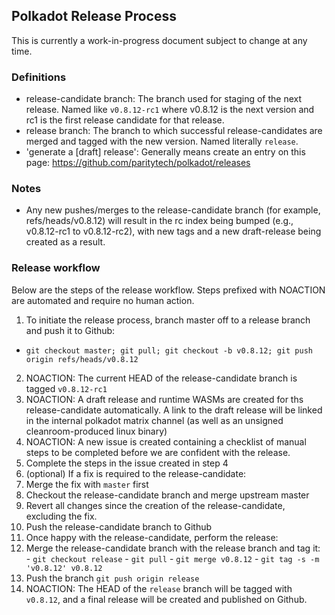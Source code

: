 Polkadot Release Process
------------------------

This is currently a work-in-progress document subject to change at any time.

### Definitions
* release-candidate branch: The branch used for staging of the next release.
  Named like `v0.8.12-rc1` where v0.8.12 is the next version and rc1 is the first
  release candidate for that release.
* release branch: The branch to which successful release-candidates are merged
  and tagged with the new version. Named literally `release`.
* 'generate a [draft] release': Generally means create an entry on this page:
    https://github.com/paritytech/polkadot/releases

### Notes
* Any new pushes/merges to the release-candidate branch (for example, 
refs/heads/v0.8.12) will result in the rc index being bumped (e.g., v0.8.12-rc1
to v0.8.12-rc2), with new tags and a new draft-release being created as a result.

### Release workflow

Below are the steps of the release workflow. Steps prefixed with NOACTION are
automated and require no human action.

1. To initiate the release process, branch master off to a release branch and push it to Github:
  - `git checkout master; git pull; git checkout -b v0.8.12; git push origin refs/heads/v0.8.12`
2. NOACTION: The current HEAD of the release-candidate branch is tagged `v0.8.12-rc1`
3. NOACTION: A draft release and runtime WASMs are created for ths release-candidate
  automatically. A link to the draft release will be linked in the internal
  polkadot matrix channel (as well as an unsigned cleanroom-produced linux binary)
4. NOACTION: A new issue is created containing a checklist of manual steps to be completed before we are confident with the release.
5. Complete the steps in the issue created in step 4
6. (optional) If a fix is required to the release-candidate:
  1. Merge the fix with `master` first
  2. Checkout the release-candidate branch and merge upstream master
  3. Revert all changes since the creation of the release-candidate, excluding
    the fix.
  4. Push the release-candidate branch to Github
7. Once happy with the release-candidate, perform the release:
  1. Merge the release-candidate branch with the release branch and tag it:
    - `git checkout release`
    - `git pull`
    - `git merge v0.8.12`
    - `git tag -s -m 'v0.8.12' v0.8.12`
  2. Push the branch `git push origin release`
  3. NOACTION: The HEAD of the `release` branch will be tagged with `v0.8.12`, and a final release will be created and published on Github.
